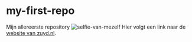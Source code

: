 # my-first-repo
Mijn allereerste repository
![selfie-van-mezelf](ruben-selfie.jpg)
Hier volgt een link naar de [website van zuyd.nl](https://www.zuyd.nl/).
